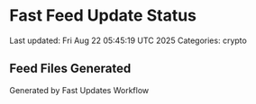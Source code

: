 # Fast Feed Update Status
Last updated: Fri Aug 22 05:45:19 UTC 2025
Categories: crypto

## Feed Files Generated

Generated by Fast Updates Workflow

